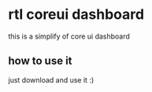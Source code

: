# rtl coreui dashboard

this is a simplify of core ui dashboard 

## how to use it 

just download and use it :)
